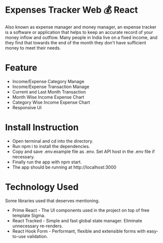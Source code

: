 <h1>Expenses Tracker Web 💰 React </h1>
<p>Also known as expense manager and money manager, an expense tracker is a software or application that helps to keep an accurate record of your money inflow and outflow. Many people in India live on a fixed income, and they find that towards the end of the month they don't have sufficient money to meet their needs.</p>

<h1>Feature</h1>

- Income/Expense Category Manage
- Income/Expense Transaction Manage 
- Current and Last Month Transaction
- Month Wise Income Expense Chart
- Category Wise Income Expense Chart
- Responsive UI


<h1>Install Instruction</h1>

- Open terminal and cd into the directory.
- Run npm i to install the dependencies.
- Copy and save .env.example file as .env. Set API host in the .env file if necessary.
- Finally run the app with npm start.
- The app should be running at http://localhost:3000

<h1>Technology Used</h1>
Some libraries used that deserves mentioning.

- Prime React - The UI components used in the project on top of free template Sigma.
- React Tracked - Simple and fast global state manager. Eliminate unnecessary re-renders.
- React Hook Form - Performant, flexible and extensible forms with easy-to-use validation.
